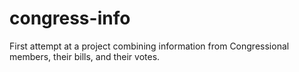 # congress-info
First attempt at a project combining information from Congressional members, their bills, and their votes.
